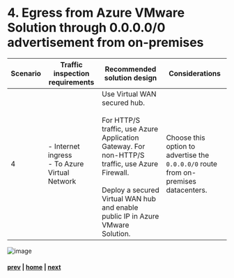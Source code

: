# 4. Egress from Azure VMware Solution through 0.0.0.0/0 advertisement from on-premises
| Scenario | Traffic inspection requirements | Recommended solution design | Considerations |
|---|----|---|---|
| 4 | - Internet ingress <br> - To Azure Virtual Network| Use Virtual WAN secured hub. </br></br>  For HTTP/S traffic, use Azure Application Gateway. For non-HTTP/S traffic, use Azure Firewall.</br></br> Deploy a secured Virtual WAN hub and enable public IP in Azure VMware Solution. | Choose this option to advertise the `0.0.0.0/0` route from on-premises datacenters. |

![image](https://user-images.githubusercontent.com/97964083/216826417-fc2178e4-7f6b-4265-b6d2-d72d1dad057b.png)


#### [prev](./understand-forecast.md) | [home](./readme.md)  | [next](./control.md)

